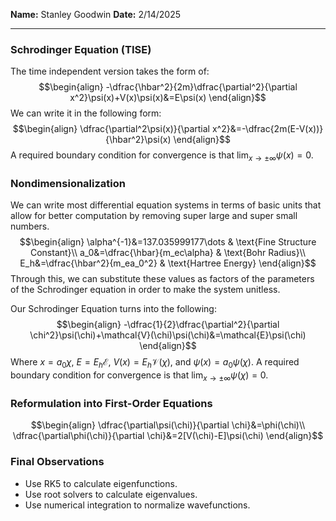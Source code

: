 **Name:** Stanley Goodwin
**Date:** 2/14/2025

---
### Schrodinger Equation (TISE)
The time independent version takes the form of:
$$\begin{align}
-\dfrac{\hbar^2}{2m}\dfrac{\partial^2}{\partial x^2}\psi(x)+V(x)\psi(x)&=E\psi(x)
\end{align}$$
We can write it in the following form:
$$\begin{align}
\dfrac{\partial^2\psi(x)}{\partial x^2}&=-\dfrac{2m(E-V(x))}{\hbar^2}\psi(x)
\end{align}$$
A required boundary condition for convergence is that $\lim_{x\rightarrow\pm\infty}\psi(x)=0$.

### Nondimensionalization
We can write most differential equation systems in terms of basic units that allow for better computation by removing super large and super small numbers.
$$\begin{align}
\alpha^{-1}&=137.035999177\dots & \text{Fine Structure Constant}\\
a_0&=\dfrac{\hbar}{m_ec\alpha} & \text{Bohr Radius}\\
E_h&=\dfrac{\hbar^2}{m_ea_0^2} & \text{Hartree Energy}
\end{align}$$
Through this, we can substitute these values as factors of the parameters of the Schrodinger equation in order to make the system unitless.

Our Schrodinger Equation turns into the following:
$$\begin{align}
-\dfrac{1}{2}\dfrac{\partial^2}{\partial \chi^2}\psi(\chi)+\mathcal{V}(\chi)\psi(\chi)&=\mathcal{E}\psi(\chi)
\end{align}$$
Where $x=a_0\chi$, $E=E_h\mathcal{E}$, $V(x)=E_h\mathcal{V}(\chi)$, and $\psi(x)=a_0\psi(\chi)$.
A required boundary condition for convergence is that $\lim_{x\rightarrow\pm\infty}\psi(\chi)=0$.

### Reformulation into First-Order Equations
$$\begin{align}
\dfrac{\partial\psi(\chi)}{\partial \chi}&=\phi(\chi)\\
\dfrac{\partial\phi(\chi)}{\partial \chi}&=2[V(\chi)-E]\psi(\chi)
\end{align}$$
### Final Observations
 - Use RK5 to calculate eigenfunctions.
 - Use root solvers to calculate eigenvalues.
 - Use numerical integration to normalize wavefunctions.
